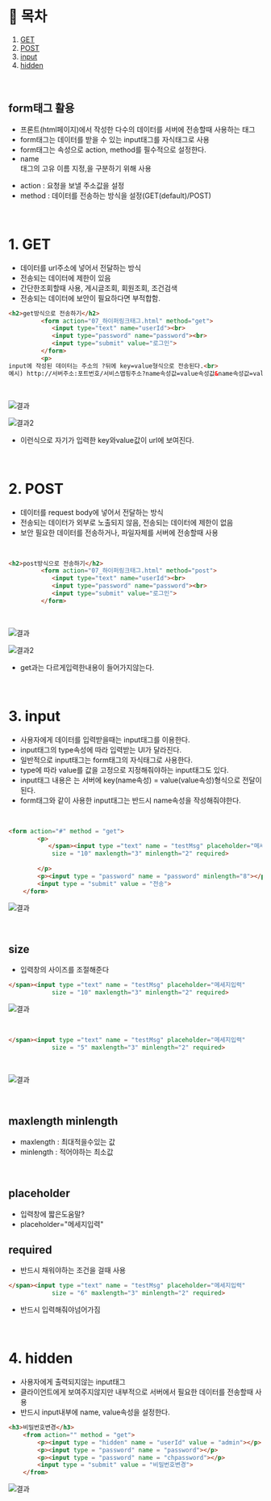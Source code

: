 # 🔖 목차

1. [GET](#1-GET)<br/>
2. [POST](#2-POST)<br/>
3. [input](#3-input)<br/>
4. [hidden](#4-hidden)<br/>


<br/>


## form태그 활용
 - 프론트(html페이지)에서 작성한 다수의 데이터를 서버에 전송할때 사용하는 태그<br>
 - form태그는 데이터를 받을 수 있는 input태그를 자식태그로 사용<br>
 - form태그는 속성으로 action, method를 필수적으로 설정한다.<br>
 - name <form>태그의 고유 이름 지정,<form>을 구분하기 위해 사용
 - action : 요청을 보낼 주소값을 설정<br>
 - method : 데이터를 전송하는 방식을 설정(GET(default)/POST)
 

<br/>
  
# 1. GET
- 데이터를 url주소에 넣어서 전달하는 방식
- 전송되는 데이터에 제한이 있음
- 간단한조회할때 사용, 게시글조회, 회원조회, 조건검색
- 전송되는 데이터에 보안이 필요하다면 부적합함.

```html
<h2>get방식으로 전송하기</h2>
         <form action="07_하이퍼링크태그.html" method="get">
            <input type="text" name="userId"><br>
            <input type="password" name="password"><br>
            <input type="submit" value="로그인">
         </form>
         <p>
input에 작성된 데이터는 주소의 ?뒤에 key=value형식으로 전송된다.<br>
예시) http://서버주소:포트번호/서비스맵핑주소?name속성값=value속성값&name속성값=value속성값...
```
<br/>

![결과](https://user-images.githubusercontent.com/126074577/234301536-10095612-db6f-4f29-b366-5082dc83be03.png)

![결과2](https://user-images.githubusercontent.com/126074577/234301575-fc02539d-accd-4f07-81c8-293a028a9580.png)

- 이런식으로 자기가 입력한 key와value값이 url에 보여진다.

<br/>


# 2. POST
- 데이터를 request body에 넣어서 전달하는 방식
- 전송되는 데이터가 외부로 노출되지 않음, 전송되는 데이터에 제한이 없음
- 보안 필요한 데이터를 전송하거나, 파일자체를 서버에 전송할때 사용

<br/>

```html
<h2>post방식으로 전송하기</h2>
         <form action="07_하이퍼링크태그.html" method="post">
            <input type="text" name="userId"><br>
            <input type="password" name="password"><br>
            <input type="submit" value="로그인">
         </form>
```

<br/>

![결과](https://user-images.githubusercontent.com/126074577/234302393-69ff0cd2-69f9-49d4-b16d-83e32ea0cac6.png)

![결과2](https://user-images.githubusercontent.com/126074577/234302569-15fcda8b-fa1f-4d93-903d-335d10e53178.png)

- get과는 다르게입력한내용이 들어가지않는다.

<br/>

# 3. input

- 사용자에게 데이터를 입력받을때는 input태그를 이용한다.
- input태그의 type속성에 따라 입력받는 UI가 달라진다.
- 일반적으로 input태그는 form태그의 자식태그로 사용한다.
- type에 따라 value를 값을  고정으로 지정해줘야하는 input태그도 있다.
- input태그 내용은 는 서버에 key(name속성) = value(value속성)형식으로 전달이된다.
- form태그와 같이 사용한 input태그는 반드시 name속성을 작성해줘야한다.

<br/>

```html
<form action="#" method = "get">
        <p>
           </span><input type ="text" name = "testMsg" placeholder="메세지입력" 
            size = "10" maxlength="3" minlength="2" required>
            
        </p>
        <p><input type = "password" name = "password" minlength="8"></p>
        <input type = "submit" value = "전송">
    </form>
```

![결과](https://user-images.githubusercontent.com/126074577/234310580-f9c227f8-dcfc-4c13-8648-0aa06ead8e4d.png)

<br/>

## size
- 입력창의 사이즈를 조절해준다

```html
</span><input type ="text" name = "testMsg" placeholder="메세지입력" 
            size = "10" maxlength="3" minlength="2" required>
```

![결과](https://user-images.githubusercontent.com/126074577/234311025-2817f66a-dc81-48e4-bb75-9da6d179b46c.png)


<br/>

```html
</span><input type ="text" name = "testMsg" placeholder="메세지입력" 
            size = "5" maxlength="3" minlength="2" required>
```

<br/>

![결과](https://user-images.githubusercontent.com/126074577/234311241-9cf2c09f-043e-4676-b250-aa945b574561.png)


<br/>

## maxlength minlength
- maxlength : 최대적을수있는 값
- minlength : 적어야하는 최소값

<br/>

## placeholder
- 입력창에 짧은도움말?
- placeholder="메세지입력" 

<rb/>

## required
- 반드시 채워야하는 조건을 걸때 사용

```html
</span><input type ="text" name = "testMsg" placeholder="메세지입력" 
            size = "6" maxlength="3" minlength="2" required>
```
- 반드시 입력해줘야넘어가짐

<br/>

# 4. hidden
- 사용자에게 출력되지않는 input태그
- 클라이언트에게 보여주지않지만 내부적으로 서버에서 필요한 데이터를 전송할때 사용
- 반드시 input내부에 name, value속성을 설정한다.

```html
<h3>비밀번호변경</h3>
    <from action="" method = "get">
        <p><input type = "hidden" name = "userId" value = "admin"></p>
        <p><input type = "password" name = "password"></p>
        <p><input type = "password" name = "chpassword"></p>
        <input type = "submit" value = "비밀번호변경">
    </from>
```

![결과](https://user-images.githubusercontent.com/126074577/234315710-ff2ddf46-802b-4ae4-843b-e19a7c2fc702.png)



    
        


















         




  
